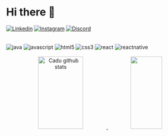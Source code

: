 # Hi there 👋

[![Linkedin](https://img.shields.io/badge/LinkedIn-0077B5?style=for-the-badge&logo=linkedin&logoColor=white)](https://www.linkedin.com/in/carlos-eduardo-da-silva-de-oliveira-0528a01a0/)
[![Instagram](https://img.shields.io/badge/Instagram-E4405F?style=for-the-badge&logo=instagram&logoColor=white)](https://www.instagram.com/caduuu_sz/)
[![Discord](https://img.shields.io/badge/Discord-7289DA?style=for-the-badge&logo=discord&logoColor=white)](https://discord.com/channels/Caduuu#1873)
<div style="display: inline_block"><br/>
    <img align="center" alt="java" src="https://img.shields.io/badge/Java-ED8B00?style=for-the-badge&logo=java&logoColor=white" />
     <img align="center" alt="javascript" src="https://img.shields.io/badge/JavaScript-323330?style=for-the-badge&logo=javascript&logoColor=F7DF1E" />
  <img align="center" alt="html5" src="https://img.shields.io/badge/HTML5-E34F26?style=for-the-badge&logo=html5&logoColor=white" />
  <img align="center" alt="css3" src="https://img.shields.io/badge/CSS3-1572B6?style=for-the-badge&logo=css3&logoColor=white" />
  <img align="center" alt="react" src="https://img.shields.io/badge/React-20232A?style=for-the-badge&logo=react&logoColor=61DAFB" />
  <img align="center" alt="reactnative" src="https://img.shields.io/badge/React_Native-20232A?style=for-the-badge&logo=react&logoColor=61DAFB" />
</div></br>

 <div align="center">  
 <a href="https://github.com/CaduuuS2">
  <img width="49%" height="195px" src="https://github-readme-stats.vercel.app/api?username=CaduuuS2&show_icons=true&count_private=true&hide_border=true&title_color=007A33&icon_color=007A33&text_color=FFFFFF&bg_color=0d1117" alt="Cadu github stats" /> 
  <img width="41%" height="195px" src="https://github-readme-stats.vercel.app/api/top-langs/?username=CaduuuS2&layout=compact&hide_border=true&title_color=007A33&text_color=FFFFFF&bg_color=0d1117" />
</div>






















<!--
**CaduuuS2/CaduuuS2** is a ✨ _special_ ✨ repository because its `README.md` (this file) appears on your GitHub profile.

Here are some ideas to get you started:

- 🔭 I’m currently working on ...
- 🌱 I’m currently learning ...
- 👯 I’m looking to collaborate on ...
- 🤔 I’m looking for help with ...
- 💬 Ask me about ...
- 📫 How to reach me: ...
- 😄 Pronouns: ...
- ⚡ Fun fact: ...
-->
